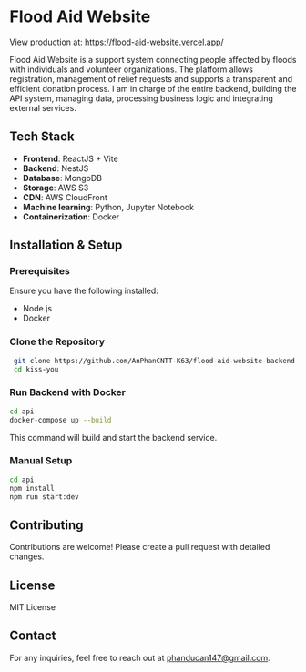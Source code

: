 # Flood Aid Website
View production at: https://flood-aid-website.vercel.app/

Flood Aid Website is a support system connecting people affected by floods with individuals and volunteer organizations. The platform allows registration, management of relief requests and supports a transparent and efficient donation process. I am in charge of the entire backend, building the API system, managing data, processing business logic and integrating external services.

## Tech Stack
- **Frontend**: ReactJS + Vite
- **Backend**: NestJS
- **Database**: MongoDB
- **Storage**: AWS S3
- **CDN**: AWS CloudFront
- **Machine learning**: Python, Jupyter Notebook
- **Containerization**: Docker

## Installation & Setup

### Prerequisites
Ensure you have the following installed:
- Node.js
- Docker

### Clone the Repository
```sh
 git clone https://github.com/AnPhanCNTT-K63/flood-aid-website-backend
 cd kiss-you
```

### Run Backend with Docker
```sh
cd api
docker-compose up --build
```
This command will build and start the backend service.

### Manual Setup
```sh
cd api
npm install
npm run start:dev
```

## Contributing
Contributions are welcome! Please create a pull request with detailed changes.

## License
MIT License

## Contact
For any inquiries, feel free to reach out at phanducan147@gmail.com.

